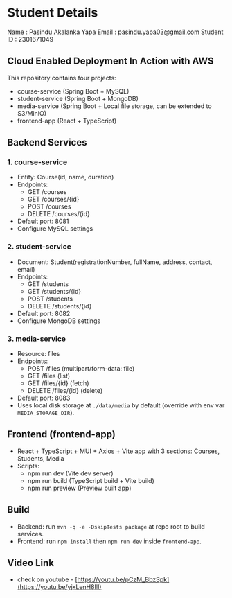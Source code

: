 # Student Details
  Name : Pasindu Akalanka Yapa
  Email : pasindu.yapa03@gmail.com
  Student ID : 2301671049

## Cloud Enabled Deployment In Action with AWS

This repository contains four projects:

- course-service (Spring Boot + MySQL)
- student-service (Spring Boot + MongoDB)
- media-service (Spring Boot + Local file storage, can be extended to S3/MinIO)
- frontend-app (React + TypeScript)

## Backend Services

### 1. course-service
- Entity: Course(id, name, duration)
- Endpoints:
  - GET /courses
  - GET /courses/{id}
  - POST /courses
  - DELETE /courses/{id}
- Default port: 8081
- Configure MySQL settings

### 2. student-service
- Document: Student(registrationNumber, fullName, address, contact, email)
- Endpoints:
  - GET /students
  - GET /students/{id}
  - POST /students
  - DELETE /students/{id}
- Default port: 8082
- Configure MongoDB settings

### 3. media-service
- Resource: files
- Endpoints:
  - POST /files (multipart/form-data: file)
  - GET /files (list)
  - GET /files/{id} (fetch)
  - DELETE /files/{id} (delete)
- Default port: 8083
- Uses local disk storage at `./data/media` by default (override with env var `MEDIA_STORAGE_DIR`).

## Frontend (frontend-app)
- React + TypeScript + MUI + Axios + Vite app with 3 sections: Courses, Students, Media
- Scripts:
  - npm run dev (Vite dev server)
  - npm run build (TypeScript build + Vite build)
  - npm run preview (Preview built app)

## Build

- Backend: run `mvn -q -e -DskipTests package` at repo root to build services.
- Frontend: run `npm install` then `npm run dev` inside `frontend-app`.

## Video Link

- check on youtube - [https://youtu.be/pCzM_BbzSpk](https://youtu.be/yjxLenH8IlI)
